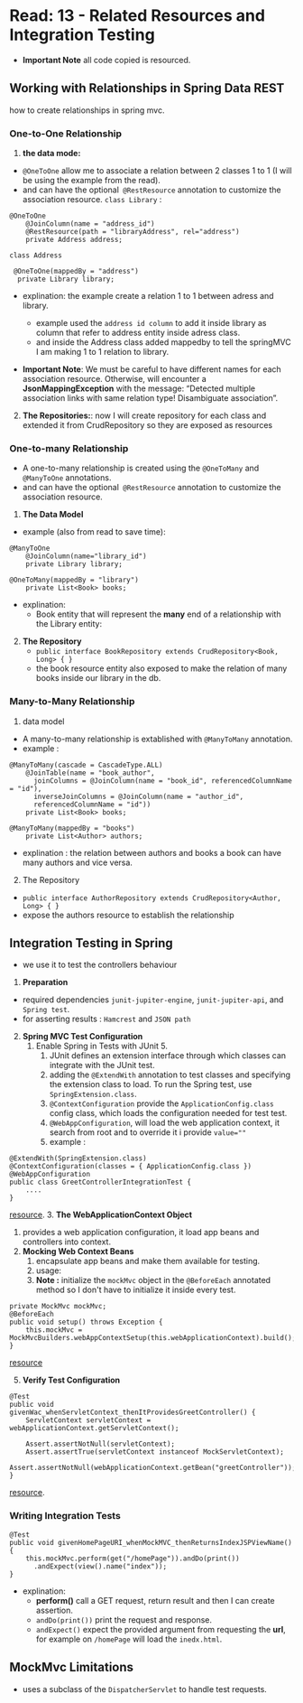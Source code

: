 # Read: 13 - Related Resources and Integration Testing
* **Important Note**  all code copied is resourced.
## Working with Relationships in Spring Data REST
how to create relationships in spring mvc.
### One-to-One Relationship
1. **the data mode:**
  *  `@OneToOne` allow me to associate a relation between 2 classes 1 to 1 (I will be using the example from the read).
* and can have the optional` @RestResource` annotation to customize the association resource.
`class Library` : 
```
@OneToOne
    @JoinColumn(name = "address_id")
    @RestResource(path = "libraryAddress", rel="address")
    private Address address;
```

`class Address`
```
 @OneToOne(mappedBy = "address")
  private Library library;
```
* explination: the example create a relation 1 to 1 between adress and library.
  * example used the `address id column` to add it inside library as column that refer to address entity inside adress class.
  * and inside the Address class added mappedby to tell the springMVC I am making 1 to 1 relation to library.


* **Important Note**: We must be careful to have different names for each association resource. Otherwise, will encounter a **JsonMappingException** with the message: “Detected multiple association links with same relation type! Disambiguate association”.

2. **The Repositories:**: now I will create repository for each class and extended it from CrudRepository so they are exposed as resources

### One-to-many Relationship
* A one-to-many relationship is created using the `@OneToMany` and `@ManyToOne` annotations.
* and can have the optional` @RestResource` annotation to customize the association resource.
1. **The Data Model**
* example (also from read to save time):

```
@ManyToOne
    @JoinColumn(name="library_id")
    private Library library;
```

```
@OneToMany(mappedBy = "library")
    private List<Book> books;
```
* explination:
  * Book entity that will represent the **many** end of a relationship with the Library entity:

2. **The Repository**
   * `public interface BookRepository extends CrudRepository<Book, Long> { }`
   * the book resource entity also exposed to make the relation of many books inside our library in the db.

### Many-to-Many Relationship
1. data model
* A many-to-many relationship is extablished with `@ManyToMany` annotation.
* example : 

```
@ManyToMany(cascade = CascadeType.ALL)
    @JoinTable(name = "book_author", 
      joinColumns = @JoinColumn(name = "book_id", referencedColumnName = "id"), 
      inverseJoinColumns = @JoinColumn(name = "author_id", 
      referencedColumnName = "id"))
    private List<Book> books;
```

```
@ManyToMany(mappedBy = "books")
    private List<Author> authors;
```
* explination : the relation between authors and books a book can have many authors and vice versa.

2. The Repository
 * `public interface AuthorRepository extends CrudRepository<Author, Long> { }`
 * expose the authors resource to establish the relationship
## Integration Testing in Spring
* we use it to test the controllers behaviour

1. **Preparation**
* required dependencies `junit-jupiter-engine`, `junit-jupiter-api`, and `Spring test`.
* for asserting results :  `Hamcrest` and `JSON path`
2. **Spring MVC Test Configuration**
   1. Enable Spring in Tests with JUnit 5.
      1. JUnit defines an extension interface through which classes can integrate with the JUnit test. 
      2.  adding the `@ExtendWith` annotation to test classes and specifying the extension class to load. To run the Spring test, use `SpringExtension.class`.
      3.  `@ContextConfiguration` provide the `ApplicationConfig.class` config class, which loads the configuration needed for test test.
      4.  `@WebAppConfiguration`, will load the web application context, it search from root and to override it i provide `value=""`
      5. example :
```
@ExtendWith(SpringExtension.class)
@ContextConfiguration(classes = { ApplicationConfig.class })
@WebAppConfiguration
public class GreetControllerIntegrationTest {
    ....
}
```
[resource](https://www.baeldung.com/integration-testing-in-spring#1-enable-spring-in-tests-with-junit-5).
3. **The WebApplicationContext Object**
   1. provides a web application configuration, it load app beans and controllers into context.
4. **Mocking Web Context Beans**
   1. encapsulate app beans and make them available for testing.
   2. usage:
   3. **Note :** initialize the `mockMvc` object in the `@BeforeEach` annotated method so I don't have to initialize it inside every test.


```
private MockMvc mockMvc;
@BeforeEach
public void setup() throws Exception {
    this.mockMvc = MockMvcBuilders.webAppContextSetup(this.webApplicationContext).build();
}
```
[resource](https://www.baeldung.com/integration-testing-in-spring#3-mocking-web-context-beans)

5. **Verify Test Configuration**

```
@Test
public void givenWac_whenServletContext_thenItProvidesGreetController() {
    ServletContext servletContext = webApplicationContext.getServletContext();
    
    Assert.assertNotNull(servletContext);
    Assert.assertTrue(servletContext instanceof MockServletContext);
    Assert.assertNotNull(webApplicationContext.getBean("greetController"));
}
```
[resource](https://www.baeldung.com/integration-testing-in-spring#4-verify-test-configuration).

### Writing Integration Tests
```
@Test
public void givenHomePageURI_whenMockMVC_thenReturnsIndexJSPViewName() {
    this.mockMvc.perform(get("/homePage")).andDo(print())
      .andExpect(view().name("index"));
}
```
* explination: 
  * **perform()** call a GET request, return result and then I can create assertion.
  * `andDo(print())`  print the request and response.
  * `andExpect()` expect the provided argument from requesting the **url**, for example on `/homePage` will load the `inedx.html`.

## MockMvc Limitations
*  uses a subclass of the `DispatcherServlet` to handle test requests.

